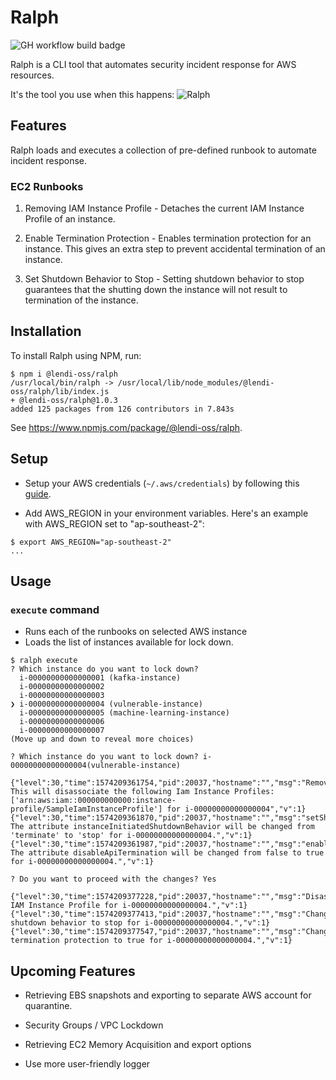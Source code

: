 # Ralph

![GH workflow build badge](https://github.com/lendi-au/Ralph/workflows/Build/badge.svg)

Ralph is a CLI tool that automates security incident response for AWS resources.

It's the tool you use when this happens:
![Ralph](./img/ralph.jpg "Ralph")

## Features

Ralph loads and executes a collection of pre-defined runbook to automate incident response.

### EC2 Runbooks

1. Removing IAM Instance Profile - Detaches the current IAM Instance Profile of an instance.

2. Enable Termination Protection - Enables termination protection for an instance. This gives an extra step to prevent accidental termination of an instance.

3. Set Shutdown Behavior to Stop - Setting shutdown behavior to stop guarantees that the shutting down the instance will not result to termination of the instance.

## Installation

To install Ralph using NPM, run:

```lang=bash
$ npm i @lendi-oss/ralph
/usr/local/bin/ralph -> /usr/local/lib/node_modules/@lendi-oss/ralph/lib/index.js
+ @lendi-oss/ralph@1.0.3
added 125 packages from 126 contributors in 7.843s
```

See <https://www.npmjs.com/package/@lendi-oss/ralph>.

## Setup

- Setup your AWS credentials (`~/.aws/credentials`) by following this [guide](https://docs.aws.amazon.com/sdk-for-java/v1/developer-guide/setup-credentials.html).

- Add AWS_REGION in your environment variables. Here's an example with AWS_REGION set to "ap-southeast-2":

```lang=bash
$ export AWS_REGION="ap-southeast-2"
...
```

## Usage

### `execute` command

- Runs each of the runbooks on selected AWS instance
- Loads the list of instances available for lock down.

```lang=bash
$ ralph execute
? Which instance do you want to lock down?
  i-00000000000000001 (kafka-instance)
  i-00000000000000002
  i-00000000000000003
❯ i-00000000000000004 (vulnerable-instance)
  i-00000000000000005 (machine-learning-instance)
  i-00000000000000006
  i-00000000000000007
(Move up and down to reveal more choices)
```

```lang=bash
? Which instance do you want to lock down? i-00000000000000004(vulnerable-instance)

{"level":30,"time":1574209361754,"pid":20037,"hostname":"","msg":"RemoveIamInstanceProfile: This will disassociate the following Iam Instance Profiles: ['arn:aws:iam::000000000000:instance-profile/SampleIamInstanceProfile'] for i-00000000000000004","v":1}
{"level":30,"time":1574209361870,"pid":20037,"hostname":"","msg":"setShutdownBehaviorToTerminate: The attribute instanceInitiatedShutdownBehavior will be changed from 'terminate' to 'stop' for i-00000000000000004.","v":1}
{"level":30,"time":1574209361987,"pid":20037,"hostname":"","msg":"enableTerminationProtection: The attribute disableApiTermination will be changed from false to true for i-00000000000000004.","v":1}
```

```lang=bash
? Do you want to proceed with the changes? Yes

{"level":30,"time":1574209377228,"pid":20037,"hostname":"","msg":"Disassociated IAM Instance Profile for i-00000000000000004.","v":1}
{"level":30,"time":1574209377413,"pid":20037,"hostname":"","msg":"Changed shutdown behavior to stop for i-00000000000000004.","v":1}
{"level":30,"time":1574209377547,"pid":20037,"hostname":"","msg":"Changed termination protection to true for i-00000000000000004.","v":1}
```

## Upcoming Features

- Retrieving EBS snapshots and exporting to separate AWS account for quarantine.

- Security Groups / VPC Lockdown

- Retrieving EC2 Memory Acquisition and export options

- Use more user-friendly logger

